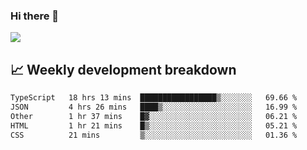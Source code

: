 ### Hi there 👋
<img align="center" src="https://github-readme-stats.vercel.app/api?username=Tumao727&show_icons=true&hide_title=true&theme=dracula" />


## 📈 Weekly development breakdown
<!--START_SECTION:waka-->

```txt
TypeScript   18 hrs 13 mins  █████████████████▒░░░░░░░   69.66 %
JSON         4 hrs 26 mins   ████▒░░░░░░░░░░░░░░░░░░░░   16.99 %
Other        1 hr 37 mins    █▓░░░░░░░░░░░░░░░░░░░░░░░   06.21 %
HTML         1 hr 21 mins    █▒░░░░░░░░░░░░░░░░░░░░░░░   05.21 %
CSS          21 mins         ▒░░░░░░░░░░░░░░░░░░░░░░░░   01.36 %
```

<!--END_SECTION:waka-->